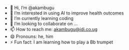 - 👋 Hi, I’m @akambugu
- 👀 I’m interested in using AI to improve health outcomes
- 🌱 I’m currently learning coding
- 💞️ I’m looking to collaborate on ...
- 📫 How to reach me: akambugu@idi.co.ug 
- 😄 Pronouns: he, him
- ⚡ Fun fact: I am learning how to play a Bb trumpet

<!---
akambugu/akambugu is a ✨ special ✨ repository because its `README.md` (this file) appears on your GitHub profile.
You can click the Preview link to take a look at your changes.
--->
